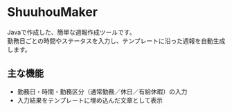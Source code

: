 # ShuuhouMaker

Javaで作成した、簡単な週報作成ツールです。  
勤務日ごとの時間やステータスを入力し、テンプレートに沿った週報を自動生成します。

## 主な機能

- 勤務日・時間・勤務区分（通常勤務／休日／有給休暇）の入力
- 入力結果をテンプレートに埋め込んだ文章として表示
